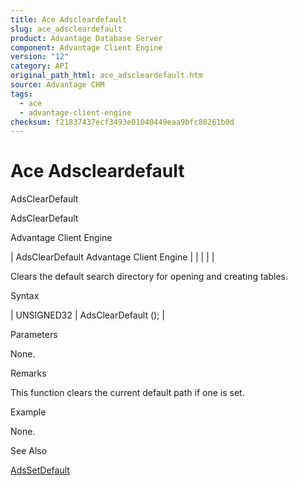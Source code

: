 ```yaml
---
title: Ace Adscleardefault
slug: ace_adscleardefault
product: Advantage Database Server
component: Advantage Client Engine
version: "12"
category: API
original_path_html: ace_adscleardefault.htm
source: Advantage CHM
tags:
  - ace
  - advantage-client-engine
checksum: f21837437ecf3493e01040449eaa9bfc88261b0d
---
```


# Ace Adscleardefault

AdsClearDefault

AdsClearDefault

Advantage Client Engine

| AdsClearDefault  Advantage Client Engine |  |  |  |  |

Clears the default search directory for opening and creating tables.

Syntax

| UNSIGNED32 | AdsClearDefault (); |

Parameters

None.

Remarks

This function clears the current default path if one is set.

Example

None.

See Also

[AdsSetDefault](ace_adssetdefault.md)
